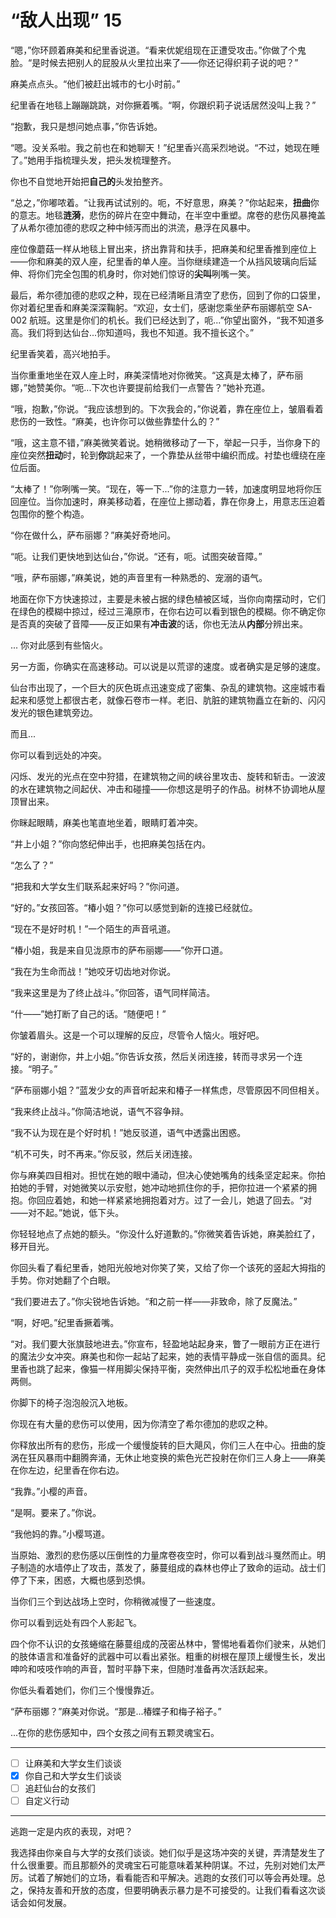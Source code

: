# “敌人出现” 15

“嗯，”你环顾着麻美和纪里香说道。“看来优妮组现在正遭受攻击。”你做了个鬼脸。“是时候去把别人的屁股从火里拉出来了——你还记得织莉子说的吧？”

麻美点点头。“他们被赶出城市的七小时前。”

纪里香在地毯上蹦蹦跳跳，对你撅着嘴。“啊，你跟织莉子说话居然没叫上我？”

“抱歉，我只是想问她点事，”你告诉她。

“嗯。没关系啦。我之前也在和她聊天！”纪里香兴高采烈地说。“不过，她现在睡了。”她用手指梳理头发，把头发梳理整齐。

你也不自觉地开始把**自己的**头发拍整齐。

“总之，”你嘟哝着。“让我再试试别的。呃，不好意思，麻美？”你站起来，**扭曲**你的意志。地毯**涟漪**，悲伤的碎片在空中舞动，在半空中重塑。席卷的悲伤风暴掩盖了从希尔德加德的悲叹之种中倾泻而出的洪流，悬浮在风暴中。

座位像蘑菇一样从地毯上冒出来，挤出靠背和扶手，把麻美和纪里香推到座位上——你和麻美的双人座，纪里香的单人座。当你继续建造一个从挡风玻璃向后延伸、将你们完全包围的机身时，你对她们惊讶的**尖叫**咧嘴一笑。

最后，希尔德加德的悲叹之种，现在已经清晰且清空了悲伤，回到了你的口袋里，你对着纪里香和麻美深深鞠躬。“欢迎，女士们，感谢您乘坐萨布丽娜航空 SA-002 航班。这里是你们的机长。我们已经达到了，呃...”你望出窗外，“我不知道多高。我们将到达仙台...你知道吗，我也不知道。我不擅长这个。”

纪里香笑着，高兴地拍手。

当你重重地坐在双人座上时，麻美深情地对你微笑。“这真是太棒了，萨布丽娜，”她赞美你。“呃...下次也许要提前给我们一点警告？”她补充道。

“哦，抱歉，”你说。“我应该想到的。下次我会的，”你说着，靠在座位上，皱眉看着悲伤的一致性。“麻美，也许你可以做些靠垫什么的？”

“哦，这主意不错，”麻美微笑着说。她稍微移动了一下，举起一只手，当你身下的座位突然**扭动**时，轮到**你**跳起来了，一个靠垫从丝带中编织而成。衬垫也缠绕在座位后面。

“太棒了！”你咧嘴一笑。“现在，等一下...”你的注意力一转，加速度明显地将你压回座位。当你加速时，麻美移动着，在座位上挪动着，靠在你身上，用意志压迫着包围你的整个构造。

“你在做什么，萨布丽娜？”麻美好奇地问。

“呃。让我们更快地到达仙台，”你说。“还有，呃。试图突破音障。”

“哦，萨布丽娜，”麻美说，她的声音里有一种熟悉的、宠溺的语气。

地面在你下方快速掠过，主要是未被占据的绿色植被区域，当你向南摆动时，它们在绿色的模糊中掠过，经过三滝原市，在你右边可以看到银色的模糊。你不确定你是否真的突破了音障——反正如果有**冲击波**的话，你也无法从**内部**分辨出来。

... 你对此感到有些恼火。

另一方面，你确实在高速移动。可以说是以荒谬的速度。或者确实是足够的速度。

仙台市出现了，一个巨大的灰色斑点迅速变成了密集、杂乱的建筑物。这座城市看起来和感觉上都很古老，就像石卷市一样。老旧、肮脏的建筑物矗立在新的、闪闪发光的银色建筑旁边。

而且...

你可以看到远处的冲突。

闪烁、发光的光点在空中狩猎，在建筑物之间的峡谷里攻击、旋转和斩击。一波波的水在建筑物之间起伏、冲击和碰撞——你想这是明子的作品。树林不协调地从屋顶冒出来。

你眯起眼睛，麻美也笔直地坐着，眼睛盯着冲突。

“井上小姐？”你向悠纪伸出手，也把麻美包括在内。

“怎么了？”

“把我和大学女生们联系起来好吗？”你问道。

“好的。”女孩回答。“椿小姐？”你可以感觉到新的连接已经就位。

“现在不是好时机！”一个陌生的声音吼道。

“椿小姐，我是来自见泷原市的萨布丽娜——”你开口道。

“我在为生命而战！”她咬牙切齿地对你说。

“我来这里是为了终止战斗。”你回答，语气同样简洁。

“什——”她打断了自己的话。“随便吧！”

你皱着眉头。这是一个可以理解的反应，尽管令人恼火。哦好吧。

“好的，谢谢你，井上小姐。”你告诉女孩，然后关闭连接，转而寻求另一个连接。“明子。”

“萨布丽娜小姐？”蓝发少女的声音听起来和椿子一样焦虑，尽管原因不同但相关。

“我来终止战斗。”你简洁地说，语气不容争辩。

“我不认为现在是个好时机！”她反驳道，语气中透露出困惑。

“机不可失，时不再来。”你反驳，然后关闭连接。

你与麻美四目相对。担忧在她的眼中涌动，但决心使她嘴角的线条坚定起来。你拍拍她的手臂，对她微笑以示安慰，她冲动地抓住你的手，把你拉进一个紧紧的拥抱。你回应着她，和她一样紧紧地拥抱着对方。过了一会儿，她退了回去。“对——对不起。”她说，低下头。

你轻轻地点了点她的额头。“你没什么好道歉的。”你微笑着告诉她，麻美脸红了，移开目光。

你回头看了看纪里香，她阳光般地对你笑了笑，又给了你一个该死的竖起大拇指的手势。你对她翻了个白眼。

“我们要进去了。”你尖锐地告诉她。“和之前一样——非致命，除了反魔法。”

“啊，好吧。”纪里香撅着嘴。

“对。我们要大张旗鼓地进去。”你宣布，轻盈地站起身来，瞥了一眼前方正在进行的魔法少女冲突。麻美也和你一起站了起来，她的表情平静成一张自信的面具。纪里香也跳了起来，像猫一样用脚尖保持平衡，突然伸出爪子的双手松松地垂在身体两侧。

你脚下的椅子泡泡般沉入地板。

你现在有大量的悲伤可以使用，因为你清空了希尔德加的悲叹之种。

你释放出所有的悲伤，形成一个缓慢旋转的巨大飓风，你们三人在中心。扭曲的旋涡在狂风暴雨中翻腾奔涌，无休止地变换的紫色光芒投射在你们三人身上——麻美在你左边，纪里香在你右边。

“我靠。”小樱的声音。

“是啊。要来了。”你说。

“我他妈的靠。”小樱骂道。

当原始、激烈的悲伤感以压倒性的力量席卷夜空时，你可以看到战斗戛然而止。明子制造的水墙停止了攻击，蒸发了，藤蔓组成的森林也停止了致命的运动。战士们停了下来，困惑，大概也感到恐惧。

当你们三个到达战场上空时，你稍微减慢了一些速度。

你可以看到远处有四个人影起飞。

四个你不认识的女孩蜷缩在藤蔓组成的茂密丛林中，警惕地看着你们驶来，从她们的肢体语言和准备好的武器中可以看出紧张。粗重的树根在屋顶上缓慢生长，发出呻吟和吱吱作响的声音，暂时平静下来，但随时准备再次活跃起来。

你低头看着她们，你们三个慢慢靠近。

“萨布丽娜？”麻美对你说。“那是...椿蝶子和梅子裕子。”

...在你的悲伤感知中，四个女孩之间有五颗灵魂宝石。

---

- [ ] 让麻美和大学女生们谈谈
- [X] 你自己和大学女生们谈谈
- [ ] 追赶仙台的女孩们 
- [ ] 自定义行动

---

逃跑一定是内疚的表现，对吧？

我选择由你亲自与大学的女孩们谈谈。她们似乎是这场冲突的关键，弄清楚发生了什么很重要。而且那额外的灵魂宝石可能意味着某种阴谋。不过，先别对她们太严厉。试着了解她们的立场，看看能否和平解决。逃跑的女孩们可以等会再处理。总之，保持友善和开放的态度，但要明确表示暴力是不可接受的。让我们看看这次谈话会如何发展。
